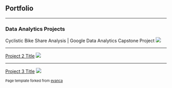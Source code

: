 ## Portfolio

---

### Data Analytics Projects 

Cyclistic Bike Share Analysis | Google Data Analytics Capstone Project
<img src="images/cyclistic_bike_share.jpg?raw=true"/>

---
[Project 2 Title](/pdf/sample_presentation.pdf)
<img src="images/dummy_thumbnail.jpg?raw=true"/>

---
[Project 3 Title](http://example.com/)
<img src="images/dummy_thumbnail.jpg?raw=true"/>



<p style="font-size:11px">Page template forked from <a href="https://github.com/evanca/quick-portfolio">evanca</a></p>
